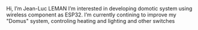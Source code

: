 Hi, I’m Jean-Luc LEMAN
I’m interested in developing domotic system using wireless component as ESP32.
I’m currently contining to improve my "Domus" system, controling heating and lighting and other switches



<!---
jeanlucleman/jeanlucleman is a ✨ special ✨ repository because its `README.md` (this file) appears on your GitHub profile.
You can click the Preview link to take a look at your changes.
--->
